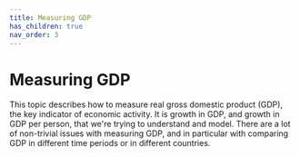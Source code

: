 ```yaml
---
title: Measuring GDP
has_children: true
nav_order: 3
---
```


# Measuring GDP
This topic describes how to measure real gross domestic product (GDP), the key indicator of economic activity. It is growth in GDP, and growth in GDP per person, that we're trying to understand and model. There are a lot of non-trivial issues with measuring GDP, and in particular with comparing GDP in different time periods or in different countries.
